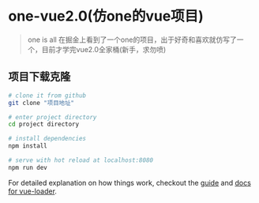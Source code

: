 # one-vue2.0(仿one的vue项目)

> one is all
>在掘金上看到了一个one的项目，出于好奇和喜欢就仿写了一个，目前才学完vue2.0全家桶(新手，求勿喷)

## 项目下载克隆

``` bash
# clone it from github
git clone "项目地址"

# enter project directory
cd project directory

# install dependencies
npm install

# serve with hot reload at localhost:8080
npm run dev


```

For detailed explanation on how things work, checkout the [guide](http://vuejs-templates.github.io/webpack/) and [docs for vue-loader](http://vuejs.github.io/vue-loader).
